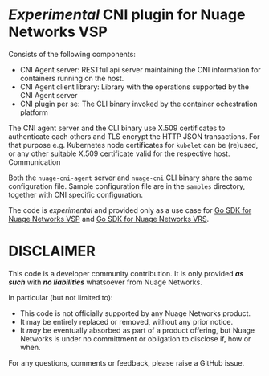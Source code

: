 # _Experimental_ CNI plugin for Nuage Networks VSP 

Consists of the following components:
- CNI Agent server: RESTful api server maintaining the CNI information for containers running on the host.
- CNI Agent client library: Library with the operations supported by the CNI Agent server 
- CNI plugin per se: The CLI binary invoked by the container ochestration platform 


The CNI agent server and the CLI binary use X.509 certificates to authenticate each others and TLS encrypt the HTTP JSON transactions. For that purpose e.g. Kubernetes node certificates for `kubelet` can be (re)used, or any other suitable X.509 certificate valid for the respective host. Communication

Both the `nuage-cni-agent` server and `nuage-cni` CLI binary share the same configuration file. Sample configuration file are in the `samples` directory, together with CNI specific configuration. 

The code is _experimental_ and provided only as a use case for [Go SDK for Nuage Networks VSP](https://github.com/nuagenetworks/vspk-go/) and [Go SDK for Nuage Networks VRS](https://github.com/nuagenetworks/libvrsdk/). 

# DISCLAIMER 

This code is a developer community contribution. It is only provided **_as such_** with **_no liabilities_** whatsoever from Nuage Networks. 

In particular (but not limited to): 
- This code is not officially supported by any Nuage Networks product.
- It may be entirely replaced or removed, without any prior notice.
- It _may_ be eventually absorbed as part of a product offering, but Nuage Networks is under no committment or obligation to disclose if, how or when. 


For any questions, comments or feedback, please raise a GitHub issue.
